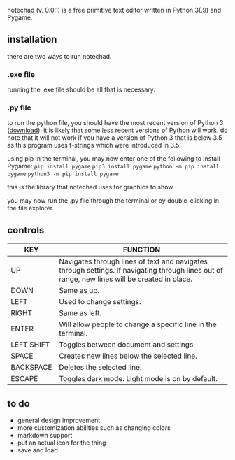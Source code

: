 notechad (v. 0.0.1) is a free primitive text editor written in Python 3(.9) and Pygame.

## installation
there are two ways to run notechad.
### .exe file
running the .exe file should be all that is necessary.
### .py file
to run the python file, you should have the most recent version of Python 3 ([download](https://python.org/downloads)). it is likely that some less recent versions of Python will work. do note that it will not work if you have a version of Python 3 that is below 3.5 as this program uses f-strings which were introduced in 3.5.

using pip in the terminal, you may now enter one of the following to install Pygame:
`pip install pygame`
`pip3 install pygame`
`python -m pip install pygame`
`python3 -m pip install pygame`

this is the library that notechad uses for graphics to show.

you may now run the .py file through the terminal or by double-clicking in the file explorer.

## controls
| KEY | FUNCTION |
|--|--|
| UP | Navigates through lines of text and navigates through settings. If navigating through lines out of range, new lines will be created in place. |
| DOWN | Same as up. |
| LEFT | Used to change settings. |
| RIGHT | Same as left. |
| ENTER | Will allow people to change a specific line in the terminal. |
| LEFT SHIFT | Toggles between document and settings. |
| SPACE | Creates new lines below the selected line. |
| BACKSPACE | Deletes the selected line. |
| ESCAPE | Toggles dark mode. Light mode is on by default. |

## to do

 - general design improvement
 - more customization abilities such as changing colors
 - markdown support
 - put an actual icon for the thing
 - save and load
